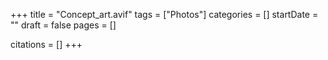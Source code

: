 +++
title = "Concept_art.avif"
tags = ["Photos"]
categories = []
startDate = ""
draft = false
pages = []

citations = []
+++
